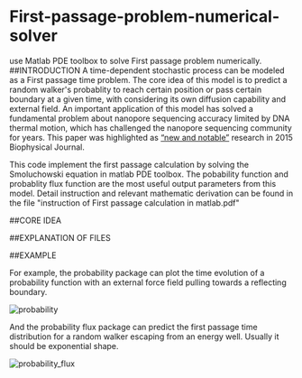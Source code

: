 # First-passage-problem-numerical-solver
use Matlab PDE toolbox to solve First passage problem numerically.
##INTRODUCTION
A time-dependent stochastic process can be modeled as a First passage time problem. The core idea of this model is to predict a random walker's probablity to reach certain position or pass certain boundary at a given time, with considering its own diffusion capability and external field. An important application of this model has solved a fundamental problem about nanopore sequencing accuracy limited by DNA thermal motion, which has challenged the nanopore sequencing community for years.  This paper was highlighted as [“new and notable”](http://www.cell.com/biophysj/abstract/S0006-3495(15)01006-1) research in 2015 Biophysical Journal.

This code implement the first passage calculation by solving the Smoluchowski equation in matlab PDE toolbox.
The pobability function and probablity flux function are the most useful output parameters from this model.
Detail instruction and relevant mathematic derivation can be found in the file "instruction of First passage calculation in matlab.pdf"


##CORE IDEA

##EXPLANATION OF FILES

##EXAMPLE

For example, the probability package can plot the time evolution of a probability function with an external force field pulling towards a reflecting boundary.

![probability](https://cloud.githubusercontent.com/assets/19654472/18856826/6bd14530-842c-11e6-9b11-b6c83643ece0.png)

And the probability flux package can predict the first passage time distribution for a random walker escaping from an energy well. Usually it should be exponential shape.  

![probability_flux](https://cloud.githubusercontent.com/assets/19654472/18859488/86bdcf2e-8442-11e6-82a9-b277a7686a57.png)
